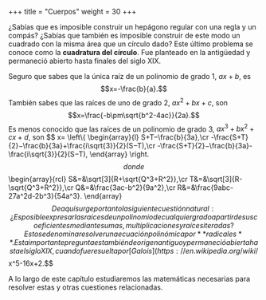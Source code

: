 +++
title = "Cuerpos"
weight = 30
+++

¿Sabías que es imposible construir un hepágono regular con una regla y un compás? ¿Sabías que también es imposible construir de este modo un cuadrado con la misma área que un círculo dado? Este último problema se conoce como la **cuadratura del círculo**. Fue planteado en la antigüedad y permaneció abierto hasta finales del siglo XIX.

Seguro que sabes que la única raíz de un polinomio de grado 1, $ax+b$, es $$x=-\frac{b}{a}.$$ También sabes que las raíces de uno de grado 2, $ax^2+bx+c$, son
$$x=\frac{-b\pm\sqrt{b^2-4ac}}{2a}.$$
Es menos conocido que las raíces de un polinomio de grado 3, $ax^3+bx^2+cx+d$, son 
$$
x=
\left\\{
\begin{array}{l}
S+T−\frac{b}{3a},\cr
-\frac{S+T}{2}−\frac{b}{3a}+\frac{i\sqrt{3}}{2}(S−T),\cr
-\frac{S+T}{2}−\frac{b}{3a}-\frac{i\sqrt{3}}{2}(S−T),
\end{array}
\right.
$$
donde
$$
\begin{array}{rcl}
S&=&\sqrt[3]{R+\sqrt{Q^3+R^2}},\cr
T&=&\sqrt[3]{R-\sqrt{Q^3+R^2}},\cr
Q&=&\frac{3ac-b^2}{9a^2},\cr
R&=&\frac{9abc-27a^2d-2b^3}{54a^3}.
\end{array}
$$
De aquí surge por tanto la siguiente cuestión natural: ¿Es posible expresar las raíces de un polinomio de cualquier grado a partir de sus coeficientes mediante sumas, multiplicaciones y raíces iteradas? Esto se denomina resolver una ecuación polinómica por **radicales**. Esta importante pregunta es también de origen antiguo y permaneció abierta hasta el siglo XIX, cuando fue resuelta por [Galois](https://en.wikipedia.org/wiki/%C3%89variste_Galois). La respuesta es sencilla, aunque llegar a ella no es fácil: hasta grado 4 sí, de grado 5 en adelante, en general, no. Un ejemplo de polinomio de grado 5 cuyas raíces no se pueden hallar por radicales es el siguiente, a pesar de su aparente sencillez,
$$x^5-16x+2.$$

A lo largo de este capítulo estudiaremos las matemáticas necesarias para resolver estas y otras cuestiones relacionadas.
